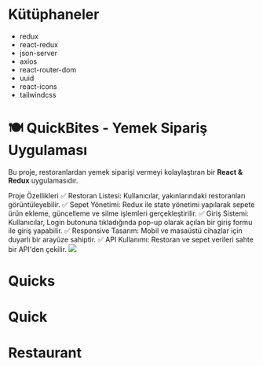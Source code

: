 # Kütüphaneler
- redux
- react-redux
- json-server
- axios
- react-router-dom
- uuid
- react-icons
- tailwindcss
# 🍽️ QuickBites - Yemek Sipariş Uygulaması

Bu proje, restoranlardan yemek siparişi vermeyi kolaylaştıran bir **React & Redux** uygulamasıdır.

Proje Özellikleri
✅ Restoran Listesi: Kullanıcılar, yakınlarındaki restoranları görüntüleyebilir.
✅ Sepet Yönetimi: Redux ile state yönetimi yapılarak sepete ürün ekleme, güncelleme ve silme işlemleri gerçekleştirilir.
✅ Giriş Sistemi: Kullanıcılar, Login butonuna tıkladığında pop-up olarak açılan bir giriş formu ile giriş yapabilir.
✅ Responsive Tasarım: Mobil ve masaüstü cihazlar için duyarlı bir arayüze sahiptir.
✅ API Kullanımı: Restoran ve sepet verileri sahte bir API'den çekilir.
![](QuickBites.gif)

# Quicks
# Quick
# Restaurant
